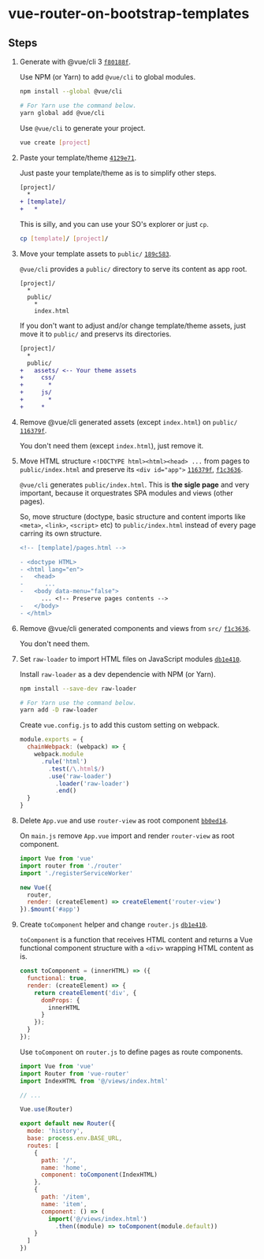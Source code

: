 # vue-router-on-bootstrap-templates

## Steps

1. Generate with @vue/cli 3
   [`f80188f`](https://github.com/VitorLuizC/vue-router-on-bootstrap-templates/commit/f80188fb6e200c84e1980da91931b821afafcbab).

   Use NPM (or Yarn) to add `@vue/cli` to global modules.

   ```sh
   npm install --global @vue/cli

   # For Yarn use the command below.
   yarn global add @vue/cli
   ```

   Use `@vue/cli` to generate your project.

   ```sh
   vue create [project]
   ```

2. Paste your template/theme
   [`4129e71`](https://github.com/VitorLuizC/vue-router-on-bootstrap-templates/commit/4129e71b62d8286bcf5198c23acb33b02f53c2b6).  

   Just paste your template/theme as is to simplify other steps.

   ```diff
   [project]/
     *
   + [template]/
   +   * 
   ```

   This is silly, and you can use your SO's explorer or just `cp`.

   ```sh
   cp [template]/ [project]/
   ```

3. Move your template assets to `public/`
   [`189c583`](https://github.com/VitorLuizC/vue-router-on-bootstrap-templates/commit/189c583c5fcbbc9555af441c499973b3c1402991).

   `@vue/cli` provides a `public/` directory to serve its content as app root.

   ```path
   [project]/
     *
     public/
       *
       index.html
   ```
   
   If you don't want to adjust and/or change template/theme assets, just move it to `public/` and preservs its directories.
   
   ```diff
   [project]/
     *
     public/
   +   assets/ <-- Your theme assets
   +     css/
   +       *
   +     js/
   +       *
   +     *
   ```

4. Remove @vue/cli generated assets (except `index.html`) on `public/`
   [`116379f`](https://github.com/VitorLuizC/vue-router-on-bootstrap-templates/commit/116379fff7d53347f3d90e78de49678632db66eb).

   You don't need them (except `index.html`), just remove it.

5. Move HTML structure `<!DOCTYPE html><html><head> ...` from pages to `public/index.html` and preserve its `<div id="app">`
   [`116379f`](https://github.com/VitorLuizC/vue-router-on-bootstrap-templates/commit/116379fff7d53347f3d90e78de49678632db66eb),
   [`f1c3636`](https://github.com/VitorLuizC/vue-router-on-bootstrap-templates/commit/f1c3636d8c618bf5011872a6d4b9c0263456b81d).

   `@vue/cli` generates `public/index.html`. This is **the sigle page** and very important, because it orquestrates SPA modules and views (other pages).

   So, move structure (doctype, basic structure and content imports like `<meta>`, `<link>`, `<script>` etc) to `public/index.html` instead of every page carring its own structure.

   ```diff
   <!-- [template]/pages.html -->
   
   - <doctype HTML>
   - <html lang="en">
   -   <head>
   -      ...
   -   <body data-menu="false">
         ... <!-- Preserve pages contents -->
   -   </body>
   - </html>
   ```

6. Remove @vue/cli generated components and views from `src/`
   [`f1c3636`](https://github.com/VitorLuizC/vue-router-on-bootstrap-templates/commit/f1c3636d8c618bf5011872a6d4b9c0263456b81d).

   You don't need them.

7. Set `raw-loader` to import HTML files on JavaScript modules
   [`db1e410`](https://github.com/VitorLuizC/vue-router-on-bootstrap-templates/commit/db1e41083827a8b8da55d98de72731fc56afd468).

   Install `raw-loader` as a dev dependencie with NPM (or Yarn).

   ```sh
   npm install --save-dev raw-loader

   # For Yarn use the command below.
   yarn add -D raw-loader
   ```

   Create `vue.config.js` to add this custom setting on webpack.

   ```js
   module.exports = {
     chainWebpack: (webpack) => {
       webpack.module
         .rule('html')
           .test(/\.html$/)
           .use('raw-loader')
             .loader('raw-loader')
             .end()
     }
   }
   ```

8. Delete `App.vue` and use `router-view` as root component
   [`bb0ed14`](https://github.com/VitorLuizC/vue-router-on-bootstrap-templates/commit/bb0ed1489b6f2d19273ca619ee6c3aa8a9dfadf7).

   On `main.js` remove `App.vue` import and render `router-view` as root component.

   ```js
   import Vue from 'vue'
   import router from './router'
   import './registerServiceWorker'

   new Vue({
     router,
     render: (createElement) => createElement('router-view')
   }).$mount('#app')
   ```

9. Create `toComponent` helper and change `router.js`
   [`db1e410`](https://github.com/VitorLuizC/vue-router-on-bootstrap-templates/commit/db1e41083827a8b8da55d98de72731fc56afd468).

   `toComponent` is a function that receives HTML content and returns a Vue functional component structure with a `<div>` wrapping HTML content as is.

   ```js
   const toComponent = (innerHTML) => ({
     functional: true,
     render: (createElement) => {
       return createElement('div', {
         domProps: {
           innerHTML
         }
       });
     }
   });
   ```

   Use `toComponent` on `router.js` to define pages as route components.

   ```js
   import Vue from 'vue'
   import Router from 'vue-router'
   import IndexHTML from '@/views/index.html'

   // ...

   Vue.use(Router)

   export default new Router({
     mode: 'history',
     base: process.env.BASE_URL,
     routes: [
       {
         path: '/',
         name: 'home',
         component: toComponent(IndexHTML)
       },
       {
         path: '/item',
         name: 'item',
         component: () => (
           import('@/views/index.html')
             .then((module) => toComponent(module.default))
       }
     ]
   })
   ```